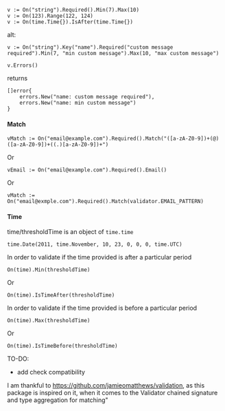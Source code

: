 ```
v := On("string").Required().Min(7).Max(10)
v := On(123).Range(122, 124)
v := On(time.Time{}).IsAfter(time.Time{})
```

alt:

```
v := On("string").Key("name").Required("custom message required").Min(7, "min custom message").Max(10, "max custom message")
```

```
v.Errors()
```

returns

```
[]error{
	errors.New("name: custom message required"),
	errors.New("name: min custom message")
}
```

#### Match

```
vMatch := On("email@example.com").Required().Match("([a-zA-Z0-9])+(@)([a-zA-Z0-9])+((.)[a-zA-Z0-9])+")
```

Or

```
vEmail := On("email@example.com").Required().Email()
```

Or

```
vMatch := On("email@exmple.com").Required().Match(validator.EMAIL_PATTERN)
```

#### Time

time/thresholdTime is an object of `time.time`

```
time.Date(2011, time.November, 10, 23, 0, 0, 0, time.UTC)
```

In order to validate if the time provided is after a particular period

```
On(time).Min(thresholdTime)
```

Or

```
On(time).IsTimeAfter(thresholdTime)
```

In order to validate if the time provided is before a particular period

```
On(time).Max(thresholdTime)
```

Or

```
On(time).IsTimeBefore(thresholdTime)
```


TO-DO:

- add check compatibility

I am thankful to https://github.com/jamieomatthews/validation, as this package is inspired on it, when it comes to the Validator chained signature and type aggregation for matching"
